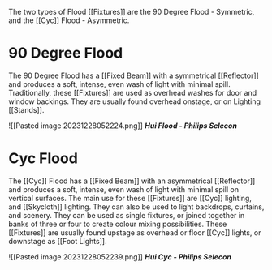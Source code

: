 The two types of Flood [[Fixtures]] are the 90 Degree Flood - Symmetric, and the [[Cyc]] Flood - Asymmetric. 

# 90 Degree Flood
The 90 Degree Flood has a [[Fixed Beam]] with a symmetrical [[Reflector]] and produces a soft, intense, even wash of light with minimal spill. Traditionally, these [[Fixtures]] are used as overhead washes for door and window backings. They are usually found overhead onstage, or on Lighting [[Stands]]. 

![[Pasted image 20231228052224.png]]
***Hui Flood - Philips Selecon***
# Cyc Flood
The [[Cyc]] Flood has a [[Fixed Beam]] with an asymmetrical [[Reflector]] and produces a soft, intense, even wash of light with minimal spill on vertical surfaces. The main use for these [[Fixtures]] are [[Cyc]] lighting, and [[Skycloth]] lighting. They can also be used to light backdrops, curtains, and scenery. They can be used as single fixtures, or joined together in banks of three or four to create colour mixing possibilities. These [[Fixtures]] are usually found upstage as overhead or floor [[Cyc]] lights, or downstage as [[Foot Lights]].

![[Pasted image 20231228052239.png]]
***Hui Cyc - Philips Selecon***
